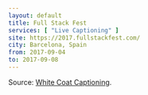 ```yaml
---
layout: default
title: Full Stack Fest
services: [ "Live Captioning" ]
site: https://2017.fullstackfest.com/
city: Barcelona, Spain
from: 2017-09-04
to: 2017-09-08
---
```


Source: [White Coat Captioning](http://www.whitecoatcaptioning.com/).
